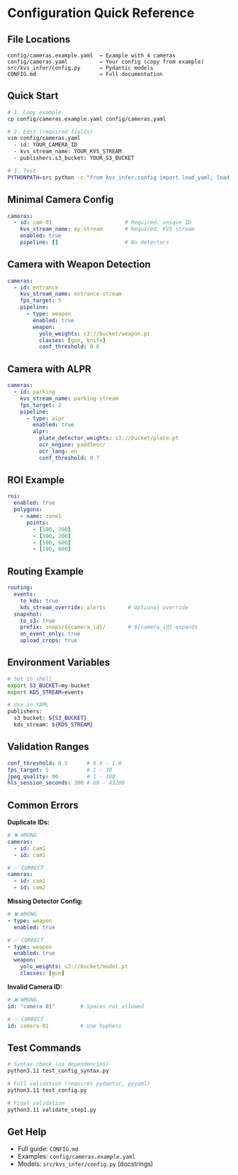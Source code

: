 # Configuration Quick Reference

## File Locations
```
config/cameras.example.yaml  → Example with 4 cameras
config/cameras.yaml          → Your config (copy from example)
src/kvs_infer/config.py      → Pydantic models
CONFIG.md                    → Full documentation
```

## Quick Start
```bash
# 1. Copy example
cp config/cameras.example.yaml config/cameras.yaml

# 2. Edit (required fields)
vim config/cameras.yaml
  - id: YOUR_CAMERA_ID
  - kvs_stream_name: YOUR_KVS_STREAM
  - publishers.s3_bucket: YOUR_S3_BUCKET

# 3. Test
PYTHONPATH=src python -c "from kvs_infer.config import load_yaml; load_yaml('config/cameras.yaml')"
```

## Minimal Camera Config
```yaml
cameras:
  - id: cam-01                       # Required: unique ID
    kvs_stream_name: my-stream       # Required: KVS stream
    enabled: true
    pipeline: []                     # No detectors
```

## Camera with Weapon Detection
```yaml
cameras:
  - id: entrance
    kvs_stream_name: entrance-stream
    fps_target: 5
    pipeline:
      - type: weapon
        enabled: true
        weapon:
          yolo_weights: s3://bucket/weapon.pt
          classes: [gun, knife]
          conf_threshold: 0.6
```

## Camera with ALPR
```yaml
cameras:
  - id: parking
    kvs_stream_name: parking-stream
    fps_target: 2
    pipeline:
      - type: alpr
        enabled: true
        alpr:
          plate_detector_weights: s3://bucket/plate.pt
          ocr_engine: paddleocr
          ocr_lang: en
          conf_threshold: 0.7
```

## ROI Example
```yaml
roi:
  enabled: true
  polygons:
    - name: zone1
      points:
        - [100, 200]
        - [500, 200]
        - [500, 600]
        - [100, 600]
```

## Routing Example
```yaml
routing:
  events:
    to_kds: true
    kds_stream_override: alerts       # Optional override
  snapshot:
    to_s3: true
    prefix: snaps/${camera_id}/       # ${camera_id} expands
    on_event_only: true
    upload_crops: true
```

## Environment Variables
```bash
# Set in shell
export S3_BUCKET=my-bucket
export KDS_STREAM=events

# Use in YAML
publishers:
  s3_bucket: ${S3_BUCKET}
  kds_stream: ${KDS_STREAM}
```

## Validation Ranges
```yaml
conf_threshold: 0.5      # 0.0 - 1.0
fps_target: 5            # 1 - 30
jpeg_quality: 90         # 1 - 100
hls_session_seconds: 300 # 60 - 43200
```

## Common Errors

**Duplicate IDs:**
```yaml
# ❌ WRONG
cameras:
  - id: cam1
  - id: cam1

# ✅ CORRECT
cameras:
  - id: cam1
  - id: cam2
```

**Missing Detector Config:**
```yaml
# ❌ WRONG
- type: weapon
  enabled: true

# ✅ CORRECT
- type: weapon
  enabled: true
  weapon:
    yolo_weights: s3://bucket/model.pt
    classes: [gun]
```

**Invalid Camera ID:**
```yaml
# ❌ WRONG
id: "camera 01"        # Spaces not allowed

# ✅ CORRECT
id: camera-01          # Use hyphens
```

## Test Commands
```bash
# Syntax check (no dependencies)
python3.11 test_config_syntax.py

# Full validation (requires pydantic, pyyaml)
python3.11 test_config.py

# Final validation
python3.11 validate_step1.py
```

## Get Help
- Full guide: `CONFIG.md`
- Examples: `config/cameras.example.yaml`
- Models: `src/kvs_infer/config.py` (docstrings)
